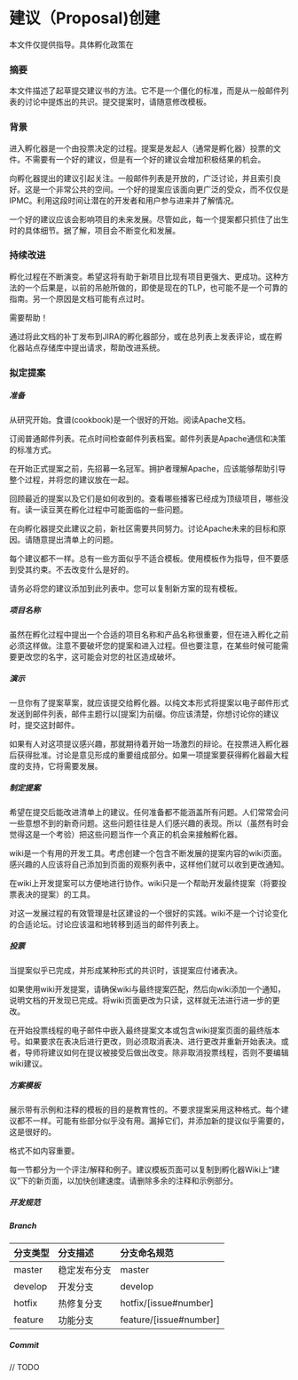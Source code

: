 # 建议（Proposal)创建

本文件仅提供指导。具体孵化政策在

[这里]: http://incubator.apache.org/policy/incubation.html



### 摘要

本文件描述了起草提交建议书的方法。它不是一个僵化的标准，而是从一般邮件列表的讨论中提炼出的共识。提交提案时，请随意修改模板。

### 背景

进入孵化器是一个由投票决定的过程。提案是发起人（通常是孵化器）投票的文件。不需要有一个好的建议，但是有一个好的建议会增加积极结果的机会。

向孵化器提出的建议引起关注。一般邮件列表是开放的，广泛讨论，并且索引良好。这是一个非常公共的空间。一个好的提案应该面向更广泛的受众，而不仅仅是IPMC。利用这段时间让潜在的开发者和用户参与进来并了解情况。

一个好的建议应该会影响项目的未来发展。尽管如此，每一个提案都只抓住了出生时的具体细节。据了解，项目会不断变化和发展。

### 持续改进

孵化过程在不断演变。希望这将有助于新项目比现有项目更强大、更成功。这种方法的一个后果是，以前的吊舱所做的，即使是现在的TLP，也可能不是一个可靠的指南。另一个原因是文档可能有点过时。

需要帮助！

通过将此文档的补丁发布到JIRA的孵化器部分，或在总列表上发表评论，或在孵化器站点存储库中提出请求，帮助改进系统。

### 拟定提案

##### 准备

从研究开始。食谱(cookbook)是一个很好的开始。阅读Apache文档。

订阅普通邮件列表。花点时间检查邮件列表档案。邮件列表是Apache通信和决策的标准方式。

在开始正式提案之前，先招募一名冠军。拥护者理解Apache，应该能够帮助引导整个过程，并将您的建议放在一起。

回顾最近的提案以及它们是如何收到的。查看哪些播客已经成为顶级项目，哪些没有。读一读豆荚在孵化过程中可能面临的一些问题。

在向孵化器提交此建议之前，新社区需要共同努力。讨论Apache未来的目标和原因。请随意提出清单上的问题。

每个建议都不一样。总有一些方面似乎不适合模板。使用模板作为指导，但不要感到受其约束。不去改变什么是好的。

请务必将您的建议添加到此列表中。您可以复制新方案的现有模板。

##### 项目名称

虽然在孵化过程中提出一个合适的项目名称和产品名称很重要，但在进入孵化之前必须这样做。注意不要破坏您的提案和进入过程。但也要注意，在某些时候可能需要更改您的名字，这可能会对您的社区造成破坏。

##### 演示

一旦你有了提案草案，就应该提交给孵化器。以纯文本形式将提案以电子邮件形式发送到邮件列表，邮件主题行以[提案]为前缀。你应该清楚，你想讨论你的建议时，提交这封邮件。

如果有人对这项提议感兴趣，那就期待着开始一场激烈的辩论。在投票进入孵化器后获得批准。讨论是意见形成的重要组成部分。如果一项提案要获得孵化器最大程度的支持，它将需要发展。

##### 制定提案

希望在提交后能改进清单上的建议。任何准备都不能涵盖所有问题。人们常常会问一些意想不到的新奇问题。这些问题往往是人们感兴趣的表现。所以（虽然有时会觉得这是一个考验）把这些问题当作一个真正的机会来接触孵化器。

wiki是一个有用的开发工具。考虑创建一个包含不断发展的提案内容的wiki页面。感兴趣的人应该将自己添加到页面的观察列表中，这样他们就可以收到更改通知。

在wiki上开发提案可以方便地进行协作。wiki只是一个帮助开发最终提案（将要投票表决的提案）的工具。

对这一发展过程的有效管理是社区建设的一个很好的实践。wiki不是一个讨论变化的合适论坛。讨论应该温和地转移到适当的邮件列表上。

##### 投票

当提案似乎已完成，并形成某种形式的共识时，该提案应付诸表决。

如果使用wiki开发提案，请确保wiki与最终提案匹配，然后向wiki添加一个通知，说明文档的开发现已完成。将wiki页面更改为只读，这样就无法进行进一步的更改。

在开始投票线程的电子邮件中嵌入最终提案文本或包含wiki提案页面的最终版本号。如果要求在表决后进行更改，则必须取消表决、进行更改并重新开始表决。或者，导师将建议如何在提议被接受后做出改变。除非取消投票线程，否则不要编辑wiki建议。

##### 方案模板

展示带有示例和注释的模板的目的是教育性的。不要求提案采用这种格式。每个建议都不一样。可能有些部分似乎没有用。漏掉它们，并添加新的提议似乎需要的，这是很好的。

格式不如内容重要。

每一节都分为一个评注/解释和例子。建议模板页面可以复制到孵化器Wiki上“建议”下的新页面，以加快创建速度。请删除多余的注释和示例部分。


##### 开发规范

##### Branch
| 分支类型 | 分支描述 | 分支命名规范 |
| :------ | :------ | :------ |
| master | 稳定发布分支 | master |
| develop | 开发分支 | develop |
| hotfix | 热修复分支 | hotfix/[issue#number] |
| feature | 功能分支 | feature/[issue#number] |

##### Commit

// TODO
